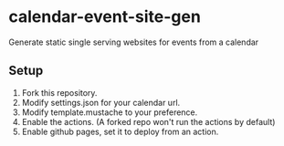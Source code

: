 # calendar-event-site-gen
Generate static single serving websites for events from a calendar

## Setup
1. Fork this repository.
2. Modify settings.json for your calendar url.
3. Modify template.mustache to your preference.
5. Enable the actions. (A forked repo won't run the actions by default)
6. Enable github pages, set it to deploy from an action.
